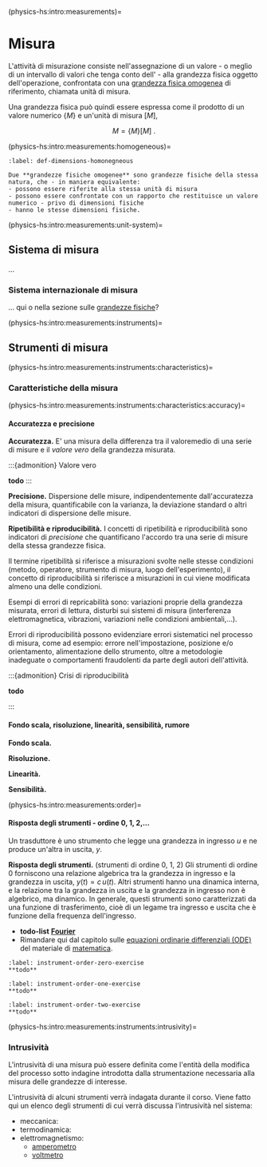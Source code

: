 (physics-hs:intro:measurements)=
# Misura

L'attività di misurazione consiste nell'assegnazione di un valore - o meglio di un intervallo di valori che tenga conto dell' - alla grandezza fisica oggetto dell'operazione, confrontata con una [grandezza fisica omogenea](physics-hs:intro:measurements:homogeneous) di riferimento, chiamata unità di misura.

Una grandezza fisica può quindi essere espressa come il prodotto di un valore numerico $\{ M \}$ e un'unità di misura $[M]$,

$$M = \{ M \} [ M ] \ .$$

(physics-hs:intro:measurements:homogeneous)=
```{prf:definition} Grandezze fisiche omogenee
:label: def-dimensions-homonegneous

Due **grandezze fisiche omogenee** sono grandezze fisiche della stessa natura, che - in maniera equivalente:
- possono essere riferite alla stessa unità di misura
- possono essere confrontate con un rapporto che restituisce un valore numerico - privo di dimensioni fisiche
- hanno le stesse dimensioni fisiche.
```

(physics-hs:intro:measurements:unit-system)=
## Sistema di misura
...
### Sistema internazionale di misura
... qui o nella sezione sulle [grandezze fisiche](physics-hs:intro:physical-quantities)?

(physics-hs:intro:measurements:instruments)=
## Strumenti di misura

(physics-hs:intro:measurements:instruments:characteristics)=
### Caratteristiche della misura

(physics-hs:intro:measurements:instruments:characteristics:accuracy)=
#### Accuratezza e precisione
**Accuratezza.** E' una misura della differenza tra il valoremedio di una serie di misure e il *valore vero* della grandezza misurata.

:::{admonition} Valore vero

**todo**
:::

**Precisione.** Dispersione delle misure, indipendentemente dall'accuratezza della misura, quantificabile con la varianza, la deviazione standard o altri indicatori di dispersione delle misure.

**Ripetibilità e riproducibilità.** I concetti di ripetibilità e riproducibilità sono indicatori di *precisione* che quantificano l'accordo tra una serie di misure della stessa grandezze fisica.

Il termine ripetibilità si riferisce a misurazioni svolte nelle stesse condizioni (metodo, operatore, strumento di misura, luogo dell'esperimento), il concetto di riproducibilità si riferisce a misurazioni in cui viene modificata almeno una delle condizioni.

Esempi di errori di repricabilità sono: variazioni proprie della grandezza misurata, errori di lettura, disturbi sui sistemi di misura (interferenza elettromagnetica, vibrazioni, variazioni nelle condizioni ambientali,...).

Errori di riproducibilità possono evidenziare errori sistematici nel processo di misura, come ad esempio: errore nell'impostazione, posizione e/o orientamento, alimentazione dello strumento, oltre a metodologie inadeguate o comportamenti fraudolenti da parte degli autori dell'attività.

:::{admonition} Crisi di riproducibilità
<!--:class: tip -->

**todo**

:::

#### Fondo scala, risoluzione, linearità, sensibilità, rumore
**Fondo scala.**

**Risoluzione.**

**Linearità.**

**Sensibilità.** 

(physics-hs:intro:measurements:order)=
#### Risposta degli strumenti - ordine 0, 1, 2,$\dots$
Un trasduttore è uno strumento che legge una grandezza in ingresso $u$ e ne produce un'altra in uscita, $y$.

**Risposta degli strumenti.** (strumenti di ordine $0$, $1$, $2$) Gli strumenti di ordine 0 forniscono una relazione algebrica tra la grandezza in ingresso e la grandezza in uscita, $y(t) = c \, u(t)$. Altri strumenti hanno una dinamica interna, e la relazione tra la grandezza in uscita e la grandezza in ingresso non è algebrico, ma dinamico. In generale, questi strumenti sono caratterizzati da una funzione di trasferimento, cioè di un legame tra ingresso e uscita che è funzione della frequenza dell'ingresso.

- **todo-list** [**Fourier**](physics-hs:todo:fourier)
- Rimandare qui dal capitolo sulle [equazioni ordinarie differenziali (ODE)](https://basics2022.github.io/bbooks-math-miscellanea-hs/ch/ode.html) del materiale di [matematica](https://basics2022.github.io/bbooks-math-miscellanea-hs/intro.html).

```{exercise} Strumento di ordine zero
:label: instrument-order-zero-exercise
**todo**
```
```{exercise} Strumento del primo ordine
:label: instrument-order-one-exercise
**todo**
```
```{exercise} Strumento del secondo ordine
:label: instrument-order-two-exercise
**todo**
```

(physics-hs:intro:measurements:instruments:intrusivity)=
### Intrusività
L'intrusività di una misura può essere definita come l'entità della modifica del processo sotto indagine introdotta dalla strumentazione necessaria alla misura delle grandezze di interesse.

L'intrusività di alcuni strumenti verrà indagata durante il corso. Viene fatto qui un elenco degli strumenti di cui verrà discussa l'intrusività nel sistema:
- meccanica:
- termodinamica:
- elettromagnetismo:
  - [amperometro](physics-hs:electromagnetism:electromagnetism-steady:experience-faraday:amperometer)
  - [voltmetro](physics-hs:electromagnetism:electromagnetism-steady:experience-faraday:voltmeter)


